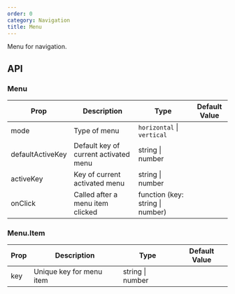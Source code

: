 ```yaml
---
order: 0
category: Navigation
title: Menu
---
```


Menu for navigation.

## API

### Menu

| Prop | Description | Type | Default Value |
| --- | --- | --- | --- |
| mode | Type of menu | `horizontal` \| `vertical` | |
| defaultActiveKey | Default key of current activated menu | string \| number | |
| activeKey | Key of current activated menu | string \| number | |
| onClick | Called after a menu item clicked | function (key: string \| number) | |

### Menu.Item

| Prop | Description | Type | Default Value |
| --- | --- | --- | --- |
| key | Unique key for menu item | string \| number | |
